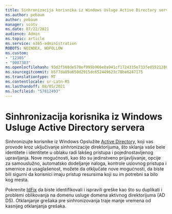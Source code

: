 ```yaml
---
title: Sinhronizacija korisnika iz Windows Usluge Active Directory servera
ms.author: pebaum
author: pebaum
manager: scotv
ms.date: 07/22/2021
audience: Admin
ms.topic: article
ms.service: o365-administration
ROBOTS: NOINDEX, NOFOLLOW
ms.custom:
- "12305"
- "9007383"
ms.openlocfilehash: 93d2f568de570ef995b966e8a941cf1724335e733fed5521280396516437d698
ms.sourcegitcommit: b5f7da89a650d2915dc652449623c78be6247175
ms.translationtype: MT
ms.contentlocale: sr-Latn-RS
ms.lasthandoff: 08/05/2021
ms.locfileid: "57812493"
---
```

# <a name="sync-users-from-your-windows-server-active-directory"></a>Sinhronizacija korisnika iz Windows Usluge Active Directory servera

Sinhronizujte korisnike iz Windows Opslužite [Active Directory,](https://admin.microsoft.com/AdminPortal/Home#/featureexplorer/security/Identity) koji vas provode kroz uključivanje sinhronizacije direktorijuma, što sklanja vaše bele identitete i identitete u oblaku radi lakšeg pristupa i pojednostavljenog upravljanja. Nove mogućnosti, kao što su jedinstveno prijavljivanje, opcije za samouslužno, automatsko dodeljanje naloga, kontrole uslovnog pristupa i smernice za usaglašenost, možete da otključate nove mogućnosti, da biste bili sigurni da korisnici imaju pristup resursima koji su im potrebni sa bilo kog mesta. 

Pokrenite [IdFix](https://admin.microsoft.com/Adminportal/Home?source=applauncher#/modernonboarding/IdentityWizard) da biste identifikovali i ispravili greške kao što su duplikati i problemi oblikovanja na domenu usluge domena aktivnog direktorijuma (AD DS). Otklanjanje grešaka pre sinhronizovanja traje manje vremena od kasnijeg otklanjanja grešaka.

